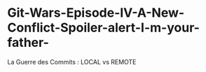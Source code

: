 # Git-Wars-Episode-IV-A-New-Conflict-Spoiler-alert-I-m-your-father-
La Guerre des Commits : LOCAL vs REMOTE
